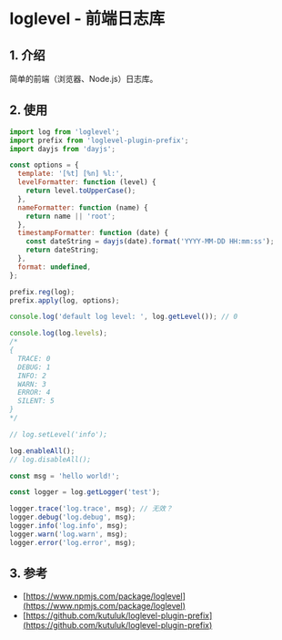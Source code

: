 <!--#region
@author 吴钦飞
@email wuqinfei@qq.com
@create date 2023-09-29 19:24:27
@modify date 2023-09-29 19:24:28
@desc [description]
#endregion-->


# loglevel - 前端日志库

## 1. 介绍

简单的前端（浏览器、Node.js）日志库。

## 2. 使用

```js
import log from 'loglevel';
import prefix from 'loglevel-plugin-prefix';
import dayjs from 'dayjs';

const options = {
  template: '[%t] [%n] %l:',
  levelFormatter: function (level) {
    return level.toUpperCase();
  },
  nameFormatter: function (name) {
    return name || 'root';
  },
  timestampFormatter: function (date) {
    const dateString = dayjs(date).format('YYYY-MM-DD HH:mm:ss');
    return dateString;
  },
  format: undefined,
};

prefix.reg(log);
prefix.apply(log, options);

console.log('default log level: ', log.getLevel()); // 0

console.log(log.levels);
/*
{
  TRACE: 0
  DEBUG: 1
  INFO: 2
  WARN: 3
  ERROR: 4
  SILENT: 5
}
*/

// log.setLevel('info');

log.enableAll();
// log.disableAll();

const msg = 'hello world!';

const logger = log.getLogger('test');

logger.trace('log.trace', msg); // 无效？
logger.debug('log.debug', msg);
logger.info('log.info', msg);
logger.warn('log.warn', msg);
logger.error('log.error', msg);
```

## 3. 参考

* [https://www.npmjs.com/package/loglevel](https://www.npmjs.com/package/loglevel)
* [https://github.com/kutuluk/loglevel-plugin-prefix](https://github.com/kutuluk/loglevel-plugin-prefix)